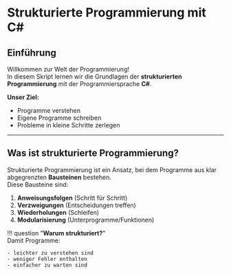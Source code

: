 # Strukturierte Programmierung mit C#

## Einführung

Willkommen zur Welt der Programmierung!  
In diesem Skript lernen wir die Grundlagen der **strukturierten Programmierung** mit der Programmiersprache **C#**.  

**Unser Ziel:**

- Programme verstehen
- Eigene Programme schreiben
- Probleme in kleine Schritte zerlegen

---

## Was ist strukturierte Programmierung?

Strukturierte Programmierung ist ein Ansatz, bei dem Programme aus klar abgegrenzten **Bausteinen** bestehen.  
Diese Bausteine sind:

1. **Anweisungsfolgen** (Schritt für Schritt)
2. **Verzweigungen** (Entscheidungen treffen)
3. **Wiederholungen** (Schleifen)
4. **Modularisierung** (Unterprogramme/Funktionen)

!!! question "**Warum strukturiert?**"  
    Damit Programme:

    - leichter zu verstehen sind
    - weniger Fehler enthalten
    - einfacher zu warten sind
